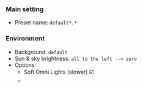 ### Main setting
* Preset name: `default*.*`
### Environment
* Background: `default`
* Sun & sky brightness: `all to the left --> zero`
* Options:
	- Soft Omni Lights (slower) :ballot_box_with_check:
	- 